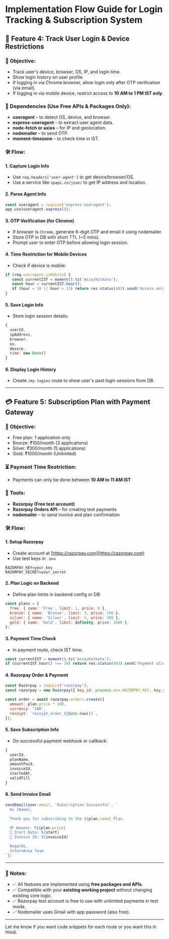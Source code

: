 # Implementation Flow Guide for Login Tracking & Subscription System

## 🔐 Feature 4: Track User Login & Device Restrictions

### 🎯 Objective:

- Track user's device, browser, OS, IP, and login time.
- Show login history on user profile.
- If logging in via Chrome browser, allow login only after OTP verification (via email).
- If logging in via mobile device, restrict access to **10 AM to 1 PM IST only**.

### 🧩 Dependencies (Use Free APIs & Packages Only):

- **useragent** – to detect OS, device, and browser.
- **express-useragent** – to extract user agent data.
- **node-fetch or axios** – for IP and geolocation.
- **nodemailer** – to send OTP.
- **moment-timezone** – to check time in IST.

### 🛠️ Flow:

#### 1. Capture Login Info

- Use `req.headers['user-agent']` to get device/browser/OS.
- Use a service like `ipapi.co/json/` to get IP address and location.

#### 2. Parse Agent Info

```js
const useragent = require('express-useragent');
app.use(useragent.express());
```

#### 3. OTP Verification (for Chrome)

- If browser is `Chrome`, generate 6-digit OTP and email it using nodemailer.
- Store OTP in DB with short TTL (\~5 mins).
- Prompt user to enter OTP before allowing login session.

#### 4. Time Restriction for Mobile Devices

- Check if device is mobile:

```js
if (req.useragent.isMobile) {
   const currentIST = moment().tz('Asia/Kolkata');
   const hour = currentIST.hour();
   if (hour < 10 || hour > 13) return res.status(403).send('Access only allowed between 10 AM to 1 PM IST');
}
```

#### 5. Save Login Info

- Store login session details:

```js
{
  userId,
  ipAddress,
  browser,
  os,
  device,
  time: new Date()
}
```

#### 6. Display Login History

- Create `/my-logins` route to show user's past login sessions from DB.

---

## 💳 Feature 5: Subscription Plan with Payment Gateway

### 🎯 Objective:

- Free plan: 1 application only
- Bronze: ₹100/month (3 applications)
- Silver: ₹300/month (5 applications)
- Gold: ₹1000/month (Unlimited)

### ⏳ Payment Time Restriction:

- Payments can only be done between **10 AM to 11 AM IST**

### 🔧 Tools:

- **Razorpay (Free test account)**
- **Razorpay Orders API** – for creating test payments
- **nodemailer** – to send invoice and plan confirmation

### 🛠️ Flow:

#### 1. Setup Razorpay

- Create account at [https://razorpay.com](https://razorpay.com)
- Use test keys in `.env`

```env
RAZORPAY_KEY=your_key
RAZORPAY_SECRET=your_secret
```

#### 2. Plan Logic on Backend

- Define plan limits in backend config or DB:

```js
const plans = {
  free: { name: 'Free', limit: 1, price: 0 },
  bronze: { name: 'Bronze', limit: 3, price: 100 },
  silver: { name: 'Silver', limit: 5, price: 300 },
  gold: { name: 'Gold', limit: Infinity, price: 1000 },
};
```

#### 3. Payment Time Check

- In payment route, check IST time:

```js
const currentIST = moment().tz('Asia/Kolkata');
if (currentIST.hour() !== 10) return res.status(403).send('Payment allowed only between 10-11 AM IST');
```

#### 4. Razorpay Order & Payment

```js
const Razorpay = require("razorpay");
const razorpay = new Razorpay({ key_id: process.env.RAZORPAY_KEY, key_secret: process.env.RAZORPAY_SECRET });

const order = await razorpay.orders.create({
  amount: plan.price * 100,
  currency: "INR",
  receipt: `receipt_order_${Date.now()}`,
});
```

#### 5. Save Subscription Info

- On successful payment webhook or callback:

```js
{
  userId,
  planName,
  amountPaid,
  invoiceId,
  startedAt,
  validTill
}
```

#### 6. Send Invoice Email

```js
sendEmail(user.email, 'Subscription Successful', `
  Hi [Name],

  Thank you for subscribing to the ${plan.name} Plan.

  💳 Amount: ₹${plan.price}
  📅 Start Date: ${start}
  🧾 Invoice ID: ${invoiceId}

  Regards,
  InternArea Team
`);
```

---

### 📝 Notes:

- ✅ All features are implemented using **free packages and APIs**.
- ✅ Compatible with your **existing working project** without changing existing core logic.
- ✅ Razorpay test account is free to use with unlimited payments in test mode.
- ✅ Nodemailer uses Gmail with app password (also free).

---

Let me know if you want code snippets for each route or you want this in Hindi.

